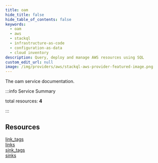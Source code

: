 ```yaml
---
title: oam
hide_title: false
hide_table_of_contents: false
keywords:
  - oam
  - aws
  - stackql
  - infrastructure-as-code
  - configuration-as-data
  - cloud inventory
description: Query, deploy and manage AWS resources using SQL
custom_edit_url: null
image: /img/providers/aws/stackql-aws-provider-featured-image.png
---
```


The oam service documentation.

:::info Service Summary

<div class="row">
<div class="providerDocColumn">
<span>total resources:&nbsp;<b>4</b></span><br />
</div>
</div>

:::

## Resources
<div class="row">
<div class="providerDocColumn">
<a href="/providers/aws/oam/link_tags/">link_tags</a><br />
<a href="/providers/aws/oam/links/">links</a>
</div>
<div class="providerDocColumn">
<a href="/providers/aws/oam/sink_tags/">sink_tags</a><br />
<a href="/providers/aws/oam/sinks/">sinks</a>
</div>
</div>